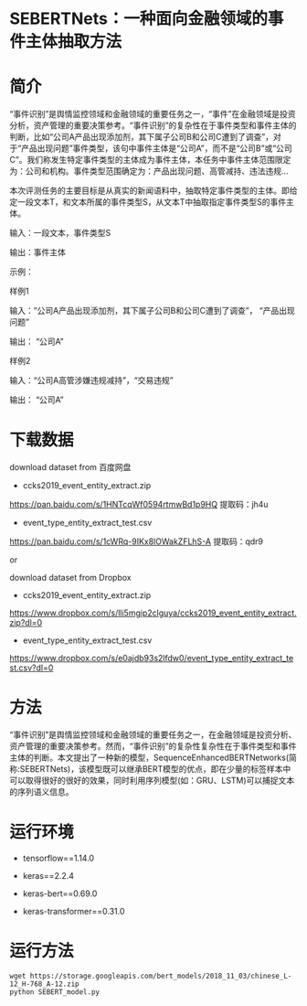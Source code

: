 # SEBERTNets：一种面向金融领域的事件主体抽取方法

# 简介

“事件识别”是舆情监控领域和金融领域的重要任务之一，“事件”在金融领域是投资分析，资产管理的重要决策参考。“事件识别”的复杂性在于事件类型和事件主体的判断，比如“公司A产品出现添加剂，其下属子公司B和公司C遭到了调查”，对于“产品出现问题”事件类型，该句中事件主体是“公司A”，而不是“公司B”或“公司C”。我们称发生特定事件类型的主体成为事件主体，本任务中事件主体范围限定为：公司和机构。事件类型范围确定为：产品出现问题、高管减持、违法违规…

 
本次评测任务的主要目标是从真实的新闻语料中，抽取特定事件类型的主体。即给定一段文本T，和文本所属的事件类型S，从文本T中抽取指定事件类型S的事件主体。


输入：一段文本，事件类型S

输出：事件主体

示例：

样例1

输入：”公司A产品出现添加剂，其下属子公司B和公司C遭到了调查”， “产品出现问题”  

输出： “公司A”

 

样例2

输入：“公司A高管涉嫌违规减持”，“交易违规”

输出： “公司A”
 
 
 # 下载数据

download dataset from
百度网盘
- ccks2019_event_entity_extract.zip

https://pan.baidu.com/s/1HNTcqWf0594rtmwBd1p9HQ
提取码：jh4u



-  event_type_entity_extract_test.csv

https://pan.baidu.com/s/1cWRq-9IKx8lOWakZFLhS-A
提取码：qdr9

or

download dataset from
Dropbox
- ccks2019_event_entity_extract.zip

https://www.dropbox.com/s/lli5mgip2clguya/ccks2019_event_entity_extract.zip?dl=0

-  event_type_entity_extract_test.csv

https://www.dropbox.com/s/e0ajdb93s2lfdw0/event_type_entity_extract_test.csv?dl=0


# 方法

“事件识别”是舆情监控领域和金融领域的重要任务之一，在金融领域是投资分析、资产管理的重要决策参考。然而，“事件识别”的复杂性复杂性在于事件类型和事件主体的判断。本文提出了一种新的模型，SequenceEnhancedBERTNetworks(简称:SEBERTNets)，该模型既可以继承BERT模型的优点，即在少量的标签样本中可以取得很好的很好的效果，同时利用序列模型(如：GRU、LSTM)可以捕捉文本的序列语义信息。


# 运行环境

- tensorflow==1.14.0 

- keras==2.2.4

- keras-bert==0.69.0

- keras-transformer==0.31.0

# 运行方法

```shell
wget https://storage.googleapis.com/bert_models/2018_11_03/chinese_L-12_H-768_A-12.zip
python SEBERT_model.py
```


